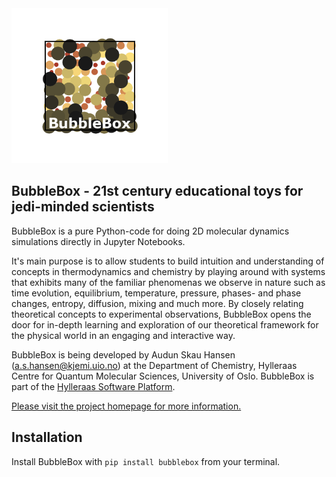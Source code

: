 <img src="graphics/logobox.png" width = 250px>

## BubbleBox - 21st century educational toys for jedi-minded scientists

BubbleBox is a pure Python-code for doing 2D molecular dynamics simulations directly in Jupyter Notebooks.

It's main purpose is to allow students to build intuition and understanding of concepts in thermodynamics and chemistry by playing around with systems that exhibits many of the familiar phenomenas we observe in nature such as time evolution, equilibrium, temperature, pressure, phases- and phase changes, entropy, diffusion, mixing and much more. By closely relating theoretical concepts to experimental observations, BubbleBox opens the door for in-depth learning and exploration of our theoretical framework for the physical world in an engaging and interactive way.

BubbleBox is being developed by Audun Skau Hansen (a.s.hansen@kjemi.uio.no) at the Department of Chemistry, Hylleraas Centre for Quantum Molecular Sciences, University of Oslo. BubbleBox is part of the <a href="https://hylleraas.readthedocs.io/en/latest/">Hylleraas Software Platform</a>.

<a href="https://audunsh.github.io/bubblebox/">Please visit the project homepage for more information.</a>

## Installation

Install BubbleBox with <code>pip install bubblebox</code> from your terminal.



